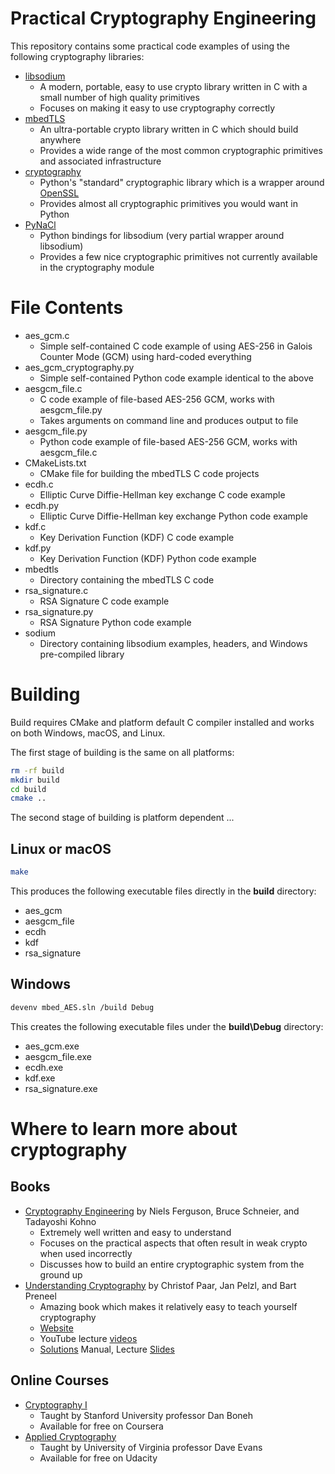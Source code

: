 Practical Cryptography Engineering
==================================
This repository contains some practical code examples of using the following cryptography libraries:
* [libsodium](https://github.com/jedisct1/libsodium)
    * A modern, portable, easy to use crypto library written in C with a small number of high quality primitives
    * Focuses on making it easy to use cryptography correctly
* [mbedTLS](https://github.com/ARMmbed/mbedtls)
    * An ultra-portable crypto library written in C which should build anywhere
    * Provides a wide range of the most common cryptographic primitives and associated infrastructure
* [cryptography](https://github.com/pyca/cryptography)
    * Python's "standard" cryptographic library which is a wrapper around [OpenSSL](https://www.openssl.org)
    * Provides almost all cryptographic primitives you would want in Python
* [PyNaCl](https://github.com/pyca/pynacl)
    * Python bindings for libsodium (very partial wrapper around libsodium)
    * Provides a few nice cryptographic primitives not currently available in the cryptography module


File Contents
=============
* aes_gcm.c
    * Simple self-contained C code example of using AES-256 in Galois Counter Mode (GCM) using hard-coded everything
* aes_gcm_cryptography.py
    * Simple self-contained Python code example identical to the above
* aesgcm_file.c
    * C code example of file-based AES-256 GCM, works with aesgcm_file.py
    * Takes arguments on command line and produces output to file
* aesgcm_file.py
    * Python code example of file-based AES-256 GCM, works with aesgcm_file.c
* CMakeLists.txt
    * CMake file for building the mbedTLS C code projects
* ecdh.c
    * Elliptic Curve Diffie-Hellman key exchange C code example
* ecdh.py
    * Elliptic Curve Diffie-Hellman key exchange Python code example
* kdf.c
    * Key Derivation Function (KDF) C code example
* kdf.py
    * Key Derivation Function (KDF) Python code example
* mbedtls
    * Directory containing the mbedTLS C code
* rsa_signature.c
    * RSA Signature C code example
* rsa_signature.py
    * RSA Signature Python code example
* sodium
    * Directory containing libsodium examples, headers, and Windows pre-compiled library


Building
========

Build requires CMake and platform default C compiler installed and works on both Windows, macOS, and Linux.

The first stage of building is the same on all platforms:

```bash
rm -rf build
mkdir build
cd build
cmake ..
```

The second stage of building is platform dependent ...

Linux or macOS
--------------
```bash
make
```

This produces the following executable files directly in the **build** directory:

* aes_gcm
* aesgcm_file
* ecdh
* kdf
* rsa_signature

Windows
-------
```bash
devenv mbed_AES.sln /build Debug
```
This creates the following executable files under the **build\Debug** directory:

* aes_gcm.exe
* aesgcm_file.exe
* ecdh.exe
* kdf.exe
* rsa_signature.exe


Where to learn more about cryptography
======================================

Books
-----

* [Cryptography Engineering](https://www.amazon.com/Cryptography-Engineering-Principles-Practical-Applications/dp/0470474246)
by Niels Ferguson, Bruce Schneier, and Tadayoshi Kohno
    * Extremely well written and easy to understand
    * Focuses on the practical aspects that often result in weak crypto when used incorrectly
    * Discusses how to build an entire cryptographic system from the ground up
* [Understanding Cryptography](https://www.amazon.com/Understanding-Cryptography-Textbook-Students-Practitioners/dp/3642041000)
by Christof Paar, Jan Pelzl, and Bart Preneel
    * Amazing book which makes it relatively easy to teach yourself cryptography
    * [Website](http://www.crypto-textbook.com)
    * YouTube lecture [videos](https://www.youtube.com/watch?v=2aHkqB2-46k&list=PL6N5qY2nvvJE8X75VkXglSrVhLv1tVcfy)
    * [Solutions](http://wiki.crypto.rub.de/Buch/en/download/Understanding_Cryptography_Odd_Solutions.pdf) Manual,
    Lecture [Slides](http://wiki.crypto.rub.de/Buch/en/slides.php)
    
Online Courses    
--------------

* [Cryptography I](https://www.coursera.org/learn/crypto)
    * Taught by Stanford University professor Dan Boneh
    * Available for free on Coursera
* [Applied Cryptography](https://www.udacity.com/course/applied-cryptography--cs387)
    * Taught by University of Virginia professor Dave Evans
    * Available for free on Udacity
